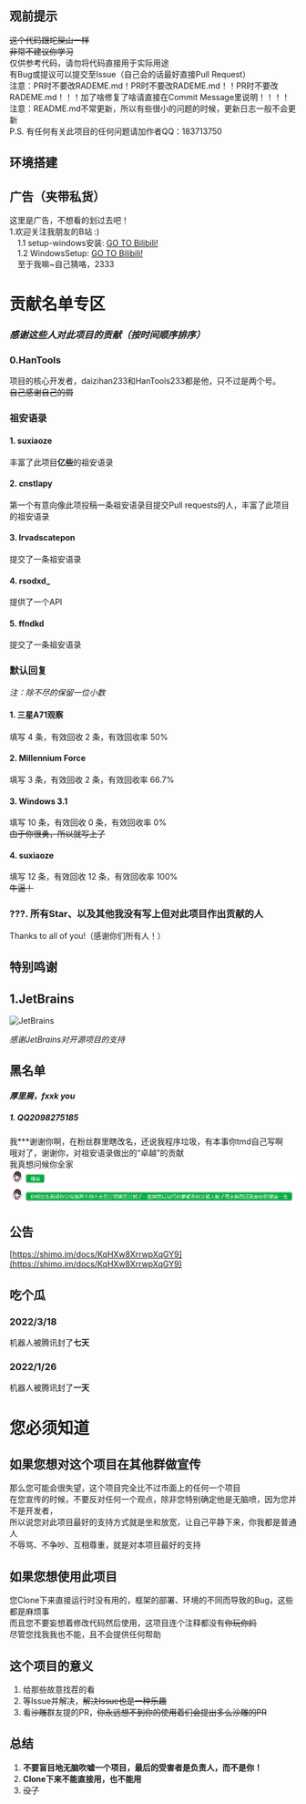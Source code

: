 ## **观前提示**
~~这个代码跟坨屎山一样~~<br>
~~非常不建议你学习~~<br>
仅供参考代码，请勿将代码直接用于实际用途<br>
有Bug或提议可以提交至Issue（自己会的话最好直接Pull Request）<br>
注意：PR时不要改RADEME.md！PR时不要改RADEME.md！！PR时不要改RADEME.md！！！加了啥修复了啥请直接在Commit Message里说明！！！！<br>
注意：README.md不常更新，所以有些很小的问题的时候，更新日志一般不会更新<br>
P.S. 有任何有关此项目的任何问题请加作者QQ：183713750<br>
## **环境搭建**
## **广告（夹带私货）**
这里是广告，不想看的划过去吧！<br>
1.欢迎关注我朋友的B站 :)<br>
&emsp;1.1 setup-windows安装: [GO TO Bilibili!](https://space.bilibili.com/589370259) <br>
&emsp;1.2 WindowsSetup: [GO TO Bilibili!](https://space.bilibili.com/1511907771) <br>
&emsp;至于我嘛~自己猜咯，2333
# **贡献名单专区**
### _感谢这些人对此项目的贡献（按时间顺序排序）_
### 0.HanTools
项目的核心开发者，daizihan233和HanTools233都是他，只不过是两个号。<br>
~~自己感谢自己的屑~~
### 祖安语录
#### 1. suxiaoze
丰富了此项目**亿些**的祖安语录
#### 2. cnstlapy
第一个有意向像此项投稿一条祖安语录目提交Pull requests的人，丰富了此项目的祖安语录
#### 3. lrvadscatepon
提交了一条祖安语录
#### 4. rsodxd_
提供了一个API
#### 5. ffndkd
提交了一条祖安语录

### 默认回复
_注：除不尽的保留一位小数_
#### 1. 三星A71观察
填写 4 条，有效回收 2 条，有效回收率 50%
#### 2. Millennium Force
填写 3 条，有效回收 2 条，有效回收率 66.7%
#### 3. Windows 3.1
填写 10 条，有效回收 0 条，有效回收率 0%<br>
~~由于你很勇，所以就写上了~~
#### 4. suxiaoze
填写 12 条，有效回收 12 条，有效回收率 100%<br>
~~牛逼！~~
### ???. 所有Star、以及其他我没有写上但对此项目作出贡献的人
Thanks to all of you!（感谢你们所有人！）<br>
## **特别鸣谢**
## 1.JetBrains
<img src="https://resources.jetbrains.com/storage/products/company/brand/logos/jb_beam.png" style="width: 250px; height: 250px" alt="JetBrains">

_感谢JetBrains对开源项目的支持_

## 黑名单
#### _厚里屑，fxxk you_
##### 1. QQ2098275185
我***谢谢你啊，在粉丝群里瞎改名，还说我程序垃圾，有本事你tmd自己写啊<br>
哦对了，谢谢你，对祖安语录做出的“卓越”的贡献<br>
我真想问候你全家
![img.png](no_use/img.png)

[//]: # (##### 2. QQ************)

[//]: # (不要老脸，阴阳怪气。<br>)

[//]: # (骂不过去，直接开摆。<br>)

[//]: # (虽有前科，错完再错。<br>)

[//]: # (自己无罪，别人有错。<br>)

[//]: # (别人开骂，而你装傻。<br>)

[//]: # (认清事实，不要育人。<br>)

[//]: # (除了育人，您还会啥？<br>)

[//]: # (啊对对对，我们有错。<br>)

[//]: # (就您没错，您是上帝。<br>)

[//]: # (啥事没有，管理网警。<br>)

[//]: # (态度真好，至少如前。<br>)

[//]: # (盗号能手，开始装逼。<br>)

[//]: # (我们非常感激您教育我们，<br>)

[//]: # (在此之前，敢问<br>)

[//]: # (您，做到了吗？<br>)

[//]: # (~~好的，发病结束，接下来是释义~~<br>)

[//]: # (您除了不要老脸、阴阳怪气，您还有什么特点？<br>)

[//]: # (骂不过去就开摆，“气死你！气死你！”<br>)

[//]: # (我知道错了，下次还敢<br>)

[//]: # (您自己没有任何错误，我们都有问题<br>)

[//]: # (别人骂您，您就装傻，假装啥也不知道<br>)

[//]: # (请您认清现实，不要老教育我们这个那个<br>)

[//]: # (除了教育人，您就啥也不会了？<br>)

[//]: # (啊对对对，我们都有错<br>)

[//]: # (就您没有错，您就是上帝<br>)

[//]: # (骂不过就“网警！”、“管理！”<br>)

[//]: # (您的态度“真好”，至少比以前“好”<br>)

[//]: # (声称自己会盗号，就会装逼，如果您会的话能写出那么智障的话？)

[//]: # (在您教育我们之前，请问，<br>)

[//]: # (您，做到了吗？)
## 公告
[https://shimo.im/docs/KqHXw8XrrwpXqGY9](https://shimo.im/docs/KqHXw8XrrwpXqGY9)
## **吃个瓜**
### **2022/3/18**
机器人被腾讯封了**七天**
### **2022/1/26**
机器人被腾讯封了**一天**

# 您必须知道
## 如果您想对这个项目在其他群做宣传
那么您可能会很失望，这个项目完全比不过市面上的任何一个项目<br>
在您宣传的时候，不要反对任何一个观点，除非您特别确定他是无脑喷，因为您并不是开发者，<br>
所以说您对此项目最好的支持方式就是坐和放宽，让自己平静下来，你我都是普通人<br>
不辱骂、不争吵、互相尊重，就是对本项目最好的支持
## 如果您想使用此项目
您Clone下来直接运行时没有用的，框架的部署、环境的不同而导致的Bug，这些都是麻烦事<br>
而且您不要妄想着修改代码然后使用，这项目连个注释都没有~~你玩你妈~~<br>
尽管您找我我也不能，且不会提供任何帮助
## 这个项目的意义
1. 给那些故意找茬的看
2. 等Issue并解决，~~解决Issue也是一种乐趣~~
3. 看~~沙雕~~群友提的PR，~~你永远想不到你的使用着们会提出多么沙雕的PR~~

## 总结
1. **不要盲目地无脑吹嘘一个项目，最后的受害者是负责人，而不是你！**
2. **Clone下来不能直接用，也不能用**
3. ~~没了~~